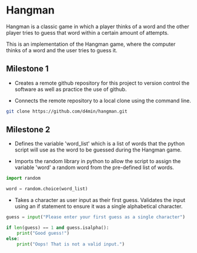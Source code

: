 # Hangman
Hangman is a classic game in which a player thinks of a word and the other player tries to guess that word within a certain amount of attempts.

This is an implementation of the Hangman game, where the computer thinks of a word and the user tries to guess it. 

## Milestone 1

- Creates a remote github repository for this project to version control the software as well as practice the use of github.

- Connects the remote repository to a local clone using the command line.

```bash
git clone https://github.com/d4min/hangman.git
```

## Milestone 2

- Defines the variable 'word_list' which is a list of words that the python script will use as the word to be guessed during the Hangman game. 

- Imports the random library in python to allow the script to assign the variable 'word' a random word from the pre-defined list of words.
```python
import random

word = random.choice(word_list)
```

- Takes a character as user input as their first guess. Validates the input using an if statement to ensure it was a single alphabetical character. 

```python
guess = input("Please enter your first guess as a single character")

if len(guess) == 1 and guess.isalpha():
    print("Good guess!")
else:
    print("Oops! That is not a valid input.")
```